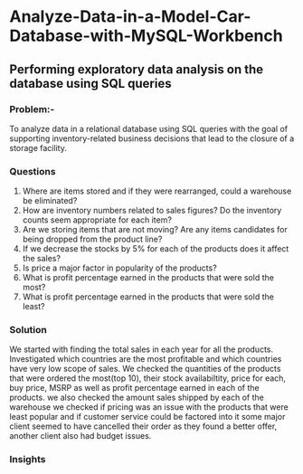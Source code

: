 # Analyze-Data-in-a-Model-Car-Database-with-MySQL-Workbench
## Performing exploratory data analysis on the database using SQL queries
### Problem:-
To analyze data in a relational database using SQL queries with the goal of supporting inventory-related business decisions that lead to the closure of a storage facility.
### Questions 

1) Where are items stored and if they were rearranged, could a warehouse be eliminated?
2) How are inventory numbers related to sales figures? Do the inventory counts seem appropriate for each item?
3) Are we storing items that are not moving? Are any items candidates for being dropped from the product line?
4) If we decrease the stocks by 5% for each of the products does it affect the sales?
5) Is price a major factor in popularity of the products?
6) What is profit percentage earned in the products that were sold the most?
7) What is profit percentage earned in the products that were sold the least?

### Solution
We started with finding the total sales in each year for all the products. Investigated which countries are the most profitable and which countries have very low scope of sales.
We checked the quantities of the products that were ordered the most(top 10), their stock availabiltity, price for each, buy price, MSRP as well as profit percentage earned in each of the products.
we also checked the amount sales shipped by each of the warehouse
we checked if pricing was an issue with the products that were least popular and if customer service could be factored into it
some major client seemed to have cancelled their order as they found a better offer, another client also had budget issues.

### Insights
